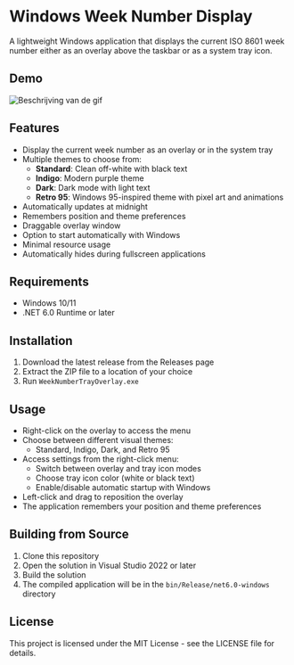 # Windows Week Number Display

A lightweight Windows application that displays the current ISO 8601 week number either as an overlay above the taskbar or as a system tray icon.

## Demo

![Beschrijving van de gif](./windows_week_numbers_demo_1.gif)


## Features

- Display the current week number as an overlay or in the system tray
- Multiple themes to choose from:
  - **Standard**: Clean off-white with black text
  - **Indigo**: Modern purple theme
  - **Dark**: Dark mode with light text
  - **Retro 95**: Windows 95-inspired theme with pixel art and animations
- Automatically updates at midnight
- Remembers position and theme preferences
- Draggable overlay window
- Option to start automatically with Windows
- Minimal resource usage
- Automatically hides during fullscreen applications

## Requirements

- Windows 10/11
- .NET 6.0 Runtime or later

## Installation

1. Download the latest release from the Releases page
2. Extract the ZIP file to a location of your choice
3. Run `WeekNumberTrayOverlay.exe`

## Usage

- Right-click on the overlay to access the menu
- Choose between different visual themes:
  - Standard, Indigo, Dark, and Retro 95
- Access settings from the right-click menu:
  - Switch between overlay and tray icon modes
  - Choose tray icon color (white or black text)
  - Enable/disable automatic startup with Windows
- Left-click and drag to reposition the overlay
- The application remembers your position and theme preferences

## Building from Source

1. Clone this repository
2. Open the solution in Visual Studio 2022 or later
3. Build the solution
4. The compiled application will be in the `bin/Release/net6.0-windows` directory

## License

This project is licensed under the MIT License - see the LICENSE file for details. 